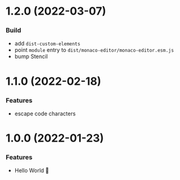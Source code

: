 # 1.2.0 (2022-03-07)

### Build

- add `dist-custom-elements`
- point `module` entry to `dist/monaco-editor/monaco-editor.esm.js`
- bump Stencil

# 1.1.0 (2022-02-18)

### Features

- escape code characters

# 1.0.0 (2022-01-23)

### Features

- Hello World 👋
